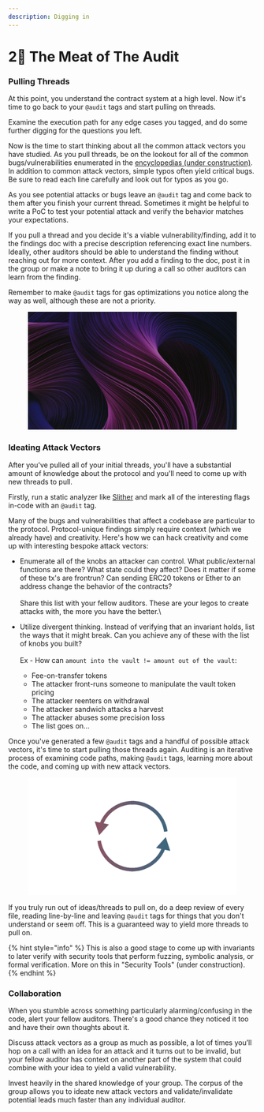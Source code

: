```yaml
---
description: Digging in
---
```


# 2⃣ The Meat of The Audit

### Pulling Threads

At this point, you understand the contract system at a high level. Now it's time to go back to your `@audit` tags and start pulling on threads.

Examine the execution path for any edge cases you tagged, and do some further digging for the questions you left.

Now is the time to start thinking about all the common attack vectors you have studied. As you pull threads, be on the lookout for all of the common bugs/vulnerabilities enumerated in the [encyclopedias (under construction)](../../encyclopedia-of-common-solidity-bugs/). In addition to common attack vectors, simple typos often yield critical bugs. Be sure to read each line carefully and look out for typos as you go.

As you see potential attacks or bugs leave an `@audit` tag and come back to them after you finish your current thread. Sometimes it might be helpful to write a PoC to test your potential attack and verify the behavior matches your expectations.

If you pull a thread and you decide it's a viable vulnerability/finding, add it to the findings doc with a precise description referencing exact line numbers. Ideally, other auditors should be able to understand the finding without reaching out for more context. After you add a finding to the doc, post it in the group or make a note to bring it up during a call so other auditors can learn from the finding.

Remember to make `@audit` tags for gas optimizations you notice along the way as well, although these are not a priority.

<figure><img src="../../.gitbook/assets/Screenshot 2023-01-25 at 12.02.27 AM.png" alt=""><figcaption></figcaption></figure>



### Ideating Attack Vectors

After you've pulled all of your initial threads, you'll have a substantial amount of knowledge about the protocol and you'll need to come up with new threads to pull.

Firstly, run a static analyzer like [Slither](https://github.com/crytic/slither) and mark all of the interesting flags in-code with an `@audit` tag.

Many of the bugs and vulnerabilities that affect a codebase are particular to the protocol. Protocol-unique findings simply require context (which we already have) and creativity. Here's how we can hack creativity and come up with interesting bespoke attack vectors:

* Enumerate all of the knobs an attacker can control. What public/external functions are there? What state could they affect? Does it matter if some of these tx's are frontrun? Can sending ERC20 tokens or Ether to an address change the behavior of the contracts?\
  \
  Share this list with your fellow auditors. These are your legos to create attacks with, the more you have the better.\

* Utilize divergent thinking. Instead of verifying that an invariant holds, list the ways that it might break. Can you achieve any of these with the list of knobs you built?\
  \
  Ex - How can `amount into the vault != amount out of the vault`:
  * Fee-on-transfer tokens
  * The attacker front-runs someone to manipulate the vault token pricing
  * The attacker reenters on withdrawal
  * The attacker sandwich attacks a harvest
  * The attacker abuses some precision loss
  * The list goes on...

Once you've generated a few `@audit` tags and a handful of possible attack vectors, it's time to start pulling those threads again. Auditing is an iterative process of examining code paths, making `@audit` tags, learning more about the code, and coming up with new attack vectors.

<figure><img src="../../.gitbook/assets/Untitled.png" alt=""><figcaption></figcaption></figure>

If you truly run out of ideas/threads to pull on, do a deep review of every file, reading line-by-line and leaving `@audit` tags for things that you don't understand or seem off. This is a guaranteed way to yield more threads to pull on.

{% hint style="info" %}
This is also a good stage to come up with invariants to later verify with security tools that perform fuzzing, symbolic analysis, or formal verification. More on this in "Security Tools" (under construction).
{% endhint %}



### Collaboration

When you stumble across something particularly alarming/confusing in the code, alert your fellow auditors. There's a good chance they noticed it too and have their own thoughts about it.

Discuss attack vectors as a group as much as possible, a lot of times you’ll hop on a call with an idea for an attack and it turns out to be invalid, but your fellow auditor has context on another part of the system that could combine with your idea to yield a valid vulnerability.

Invest heavily in the shared knowledge of your group. The corpus of the group allows you to ideate new attack vectors and validate/invalidate potential leads much faster than any individual auditor.
